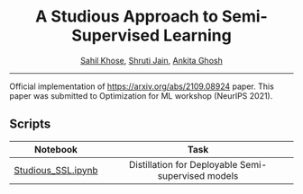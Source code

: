 <div align="center">
  
# A Studious Approach to Semi-Supervised Learning
 [Sahil Khose](https://github.com/sahilkhose), [Shruti Jain](www.github.com/shrutijain1405), [Ankita Ghosh](https://github.com/manushree635)
</div>

--------------------------------------------------------------------------------------------

Official implementation of https://arxiv.org/abs/2109.08924 paper.
This paper was submitted to Optimization for ML workshop (NeurIPS 2021).

## Scripts
| Notebook                  | Task                           |
| --------------------------|:------------------------------:|
| [Studious_SSL.ipynb](https://github.com/sahilkhose/studious_ssl/blob/main/Studious_SSL.ipynb)     | Distillation for Deployable Semi-supervised models |

